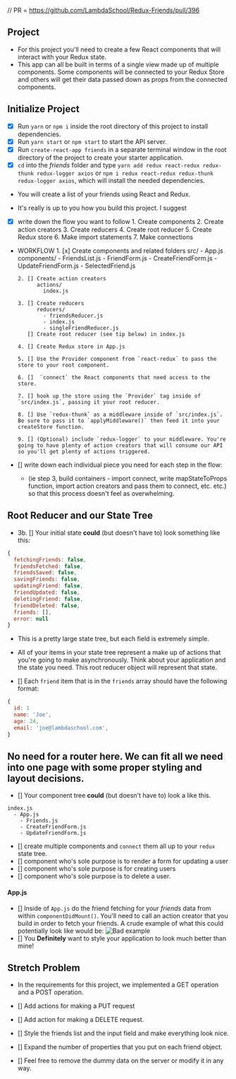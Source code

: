 // PR = https://github.com/LambdaSchool/Redux-Friends/pull/396

## Project

* For this project you'll need to create a few React components that will interact with your Redux state.
* This app can all be built in terms of a single view made up of multiple components. Some components will be connected to your Redux Store and others will get their data passed down as props from the connected components.

## Initialize Project

* [x] Run `yarn` or `npm i` inside the root directory of this project to install dependencies.
* [x] Run `yarn start` or `npm start` to start the API server.
* [x] Run `create-react-app friends` in a separate terminal window in the root directory of the project to create your starter application.
* [x] `cd` into the _friends_ folder and type `yarn add redux react-redux redux-thunk redux-logger axios` or `npm i redux react-redux redux-thunk redux-logger axios`, which will install the needed dependencies.
* You will create a list of your friends using React and Redux.

* It's really is up to you how you build this project. I suggest 

* [x] write down the flow you want to follow
      1. Create components
      2. Create action creators
      3. Create reducers
      4. Create root reducer
      5. Create Redux store
      6. Make import statements
      7. Make connections

* WORKFLOW 
      1. [x] Create components and related folders
          src/
            - App.js
            components/
              - FriendsList.js
              - FriendForm.js
              - CreateFriendForm.js
              - UpdateFriendForm.js
              - SelectedFriend.js

      2. [] Create action creators
            actions/
              index.js

      3. [] Create reducers
            reducers/
              - friendsReducer.js
              - index.js
              - singleFriendReducer.js
         [] Create root reducer (see tip below) in index.js

      4. [] Create Redux store in App.js
    
      5. [] Use the Provider component from `react-redux` to pass the store to your root component.

      6. []  `connect` the React components that need access to the store.

      7. [] hook up the store using the `Provider` tag inside of `src/index.js`, passing it your root reducer.

      8. [] Use `redux-thunk` as a middleware inside of `src/index.js`. Be sure to pass it to `applyMiddleware()` then feed it into your createStore function.

      9. [] (Optional) include `redux-logger` to your middleware. You're going to have plenty of action creators that will consume our API so you'll get plenty of actions triggered.

* [] write down each individual piece you need for each step in the flow:
  * (ie step 3, build containers - import connect, write mapStateToProps function, import action creators and pass them to connect, etc. etc.) so that this process doesn't feel as overwhelming.

## Root Reducer and our State Tree

* 3b. [] Your initial state **could** (but doesn't have to) look something like this:

```js
{
  fetchingFriends: false,
  friendsFetched: false,
  friendsSaved: false,
  savingFriends: false,
  updatingFriend: false,
  friendUpdated: false,
  deletingFriend: false,
  friendDeleted: false,
  friends: [],
  error: null
}
```

* This is a pretty large state tree, but each field is extremely simple.
* All of your items in your state tree represent a make up of actions that you're going to make asynchronously. Think about your application and the state you need. This root reducer object will represent that state.

* [] Each `friend` item that is in the `friends` array should have the following format:

```js
{
  id: 1
  name: 'Joe',
  age: 24,
  email: 'joe@lambdaschool.com',
}
```

## No need for a router here. We can fit all we need into one page with some proper styling and layout decisions.

* [] Your component tree **could** (but doesn't have to) look a like this.

```
index.js
  - App.js
    - Friends.js
    - CreateFriendForm.js
    - UpdateFriendForm.js
```

* [] create multiple components and `connect` them all up to your `redux` state tree. 
* [] component who's sole purpose is to render a form for updating a user
* [] component who's sole purpose is for creating users
* [] component who's sole purpose is to delete a user.


#### App.js

* [] Inside of `App.js` do the friend fetching for your _friends_ data from within `componentDidMount()`. You'll need to call an action creator that you build in order to fetch your friends. A crude example of what this could potentially look like would be:
  ![Bad example](https://image.ibb.co/hpg7gw/Screen_Shot_2018_01_24_at_1_07_21_PM.png)
* []  You **Definitely** want to style your application to look much better than mine!

## Stretch Problem

* In the requirements for this project, we implemented a GET operation and a POST operation. 

* [] Add actions for making a PUT request
* [] Add action for making a DELETE request.
* [] Style the friends list and the input field and make everything look nice.
* [] Expand the number of properties that you put on each friend object. 
* [] Feel free to remove the dummy data on the server or modify it in any way.
